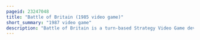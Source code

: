 ```yaml
---
pageid: 23247048
title: "Battle of Britain (1985 video game)"
short_summary: "1987 video game"
description: "Battle of Britain is a turn-based Strategy Video Game developed and published in 1985 by personal Software Services for the Commodore 64. It was also ported the next Year to the Amstrad Cpc and Zx Spectrum. It is the seventh Installment in the strategic Wargames Series. The Game is set during the Battle of Britain Campaign of the Second World War and revolves around Britain's Defence and Prevention against a nazi Invasion. In the Game, the Player commands the Royal Air Force as they must defend key Cities against the Luftwaffe."
---
```

